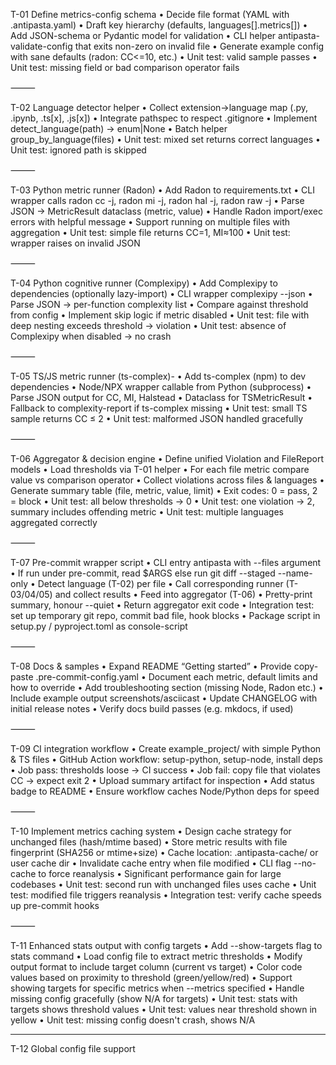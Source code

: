 T-01 Define metrics-config schema
• Decide file format (YAML with .antipasta.yaml)
• Draft key hierarchy (defaults, languages[].metrics[])
• Add JSON-schema or Pydantic model for validation
• CLI helper antipasta-validate-config that exits non-zero on invalid file
• Generate example config with sane defaults (radon: CC<=10, etc.)
• Unit test: valid sample passes
• Unit test: missing field or bad comparison operator fails

⸻

T-02 Language detector helper
• Collect extension→language map (.py, .ipynb, .ts[x], .js[x])
• Integrate pathspec to respect .gitignore
• Implement detect_language(path) → enum|None
• Batch helper group_by_language(files)
• Unit test: mixed set returns correct languages
• Unit test: ignored path is skipped

⸻

T-03 Python metric runner (Radon)
• Add Radon to requirements.txt
• CLI wrapper calls radon cc -j, radon mi -j, radon hal -j, radon raw -j
• Parse JSON → MetricResult dataclass (metric, value)
• Handle Radon import/exec errors with helpful message
• Support running on multiple files with aggregation
• Unit test: simple file returns CC=1, MI≈100
• Unit test: wrapper raises on invalid JSON

⸻

T-04 Python cognitive runner (Complexipy)
• Add Complexipy to dependencies (optionally lazy-import)
• CLI wrapper complexipy --json <file>
• Parse JSON → per-function complexity list
• Compare against threshold from config
• Implement skip logic if metric disabled
• Unit test: file with deep nesting exceeds threshold → violation
• Unit test: absence of Complexipy when disabled → no crash

⸻

T-05 TS/JS metric runner (ts-complex)-
• Add ts-complex (npm) to dev dependencies
• Node/NPX wrapper callable from Python (subprocess)
• Parse JSON output for CC, MI, Halstead
• Dataclass for TSMetricResult
• Fallback to complexity-report if ts-complex missing
• Unit test: small TS sample returns CC ≤ 2
• Unit test: malformed JSON handled gracefully

⸻

T-06 Aggregator & decision engine
• Define unified Violation and FileReport models
• Load thresholds via T-01 helper
• For each file metric compare value vs comparison operator
• Collect violations across files & languages
• Generate summary table (file, metric, value, limit)
• Exit codes: 0 = pass, 2 = block
• Unit test: all below thresholds → 0
• Unit test: one violation → 2, summary includes offending metric
• Unit test: multiple languages aggregated correctly

⸻

T-07 Pre-commit wrapper script
• CLI entry antipasta with --files argument
• If run under pre-commit, read $ARGS else run git diff --staged --name-only
• Detect language (T-02) per file
• Call corresponding runner (T-03/04/05) and collect results
• Feed into aggregator (T-06)
• Pretty-print summary, honour --quiet
• Return aggregator exit code
• Integration test: set up temporary git repo, commit bad file, hook blocks
• Package script in setup.py / pyproject.toml as console-script

⸻

T-08 Docs & samples
• Expand README “Getting started”
• Provide copy-paste .pre-commit-config.yaml
• Document each metric, default limits and how to override
• Add troubleshooting section (missing Node, Radon etc.)
• Include example output screenshots/asciicast
• Update CHANGELOG with initial release notes
• Verify docs build passes (e.g. mkdocs, if used)

⸻

T-09 CI integration workflow
• Create example_project/ with simple Python & TS files
• GitHub Action workflow: setup-python, setup-node, install deps
• Job pass: thresholds loose → CI success
• Job fail: copy file that violates CC → expect exit 2
• Upload summary artifact for inspection
• Add status badge to README
• Ensure workflow caches Node/Python deps for speed

⸻

T-10 Implement metrics caching system
• Design cache strategy for unchanged files (hash/mtime based)
• Store metric results with file fingerprint (SHA256 or mtime+size)
• Cache location: .antipasta-cache/ or user cache dir
• Invalidate cache entry when file modified
• CLI flag --no-cache to force reanalysis
• Significant performance gain for large codebases
• Unit test: second run with unchanged files uses cache
• Unit test: modified file triggers reanalysis
• Integration test: verify cache speeds up pre-commit hooks

⸻

T-11 Enhanced stats output with config targets
• Add --show-targets flag to stats command
• Load config file to extract metric thresholds
• Modify output format to include target column (current vs target)
• Color code values based on proximity to threshold (green/yellow/red)
• Support showing targets for specific metrics when --metrics specified
• Handle missing config gracefully (show N/A for targets)
• Unit test: stats with targets shows threshold values
• Unit test: values near threshold shown in yellow
• Unit test: missing config doesn't crash, shows N/A

____

T-12 Global config file support
